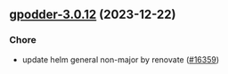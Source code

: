 

## [gpodder-3.0.12](https://github.com/truecharts/charts/compare/gpodder-3.0.11...gpodder-3.0.12) (2023-12-22)

### Chore

- update helm general non-major by renovate ([#16359](https://github.com/truecharts/charts/issues/16359))
  
  